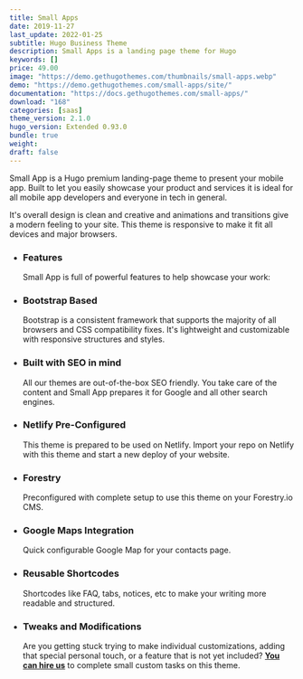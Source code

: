 ```yaml
---
title: Small Apps
date: 2019-11-27
last_update: 2022-01-25
subtitle: Hugo Business Theme
description: Small Apps is a landing page theme for Hugo
keywords: []
price: 49.00
image: "https://demo.gethugothemes.com/thumbnails/small-apps.webp"
demo: "https://demo.gethugothemes.com/small-apps/site/"
documentation: "https://docs.gethugothemes.com/small-apps/"
download: "168"
categories: [saas]
theme_version: 2.1.0
hugo_version: Extended 0.93.0
bundle: true
weight:
draft: false
---
```


Small App is a Hugo premium landing-page theme to present your mobile app. Built to let you easily showcase your product and services it is ideal for all mobile app developers and everyone in tech in general.

It's overall design is clean and creative and animations and transitions give a modern feeling to your site. This theme is responsive to make it fit all devices and major browsers.

- ### Features

  Small App is full of powerful features to help showcase your work:

- ### Bootstrap Based

  Bootstrap is a consistent framework that supports the majority of all browsers and CSS
  compatibility fixes. It's lightweight and customizable with responsive structures and styles.

- ### Built with SEO in mind

  All our themes are out-of-the-box SEO friendly. You take care of the content and Small App prepares it for Google and all other search engines.

- ### Netlify Pre-Configured

  This theme is prepared to be used on Netlify. Import your repo on Netlify with this theme and start a new deploy of your website.

- ### Forestry

  Preconfigured with complete setup to use this theme on your Forestry.io CMS.

- ### Google Maps Integration

  Quick configurable Google Map for your contacts page.

- ### Reusable Shortcodes

  Shortcodes like FAQ, tabs, notices, etc to make your writing more readable and structured.

- ### Tweaks and Modifications

  Are you getting stuck trying to make individual customizations, adding that special personal touch, or a feature that is not yet included? **[You can hire us](/contact)** to complete small custom tasks on this theme.
